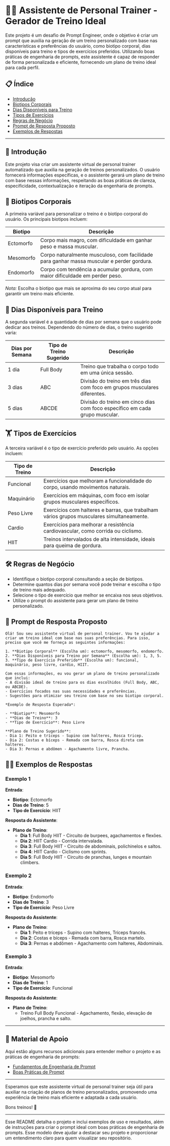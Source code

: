 # 🏋️‍♂️ Assistente de Personal Trainer - Gerador de Treino Ideal

Este projeto é um desafio de Prompt Engineer, onde o objetivo é criar um prompt que auxilia na geração de um treino personalizado com base nas características e preferências do usuário, como biotipo corporal, dias disponíveis para treino e tipos de exercícios preferidos. Utilizando boas práticas de engenharia de prompts, este assistente é capaz de responder de forma personalizada e eficiente, fornecendo um plano de treino ideal para cada perfil.

## 📋 Índice
- [Introdução](#-introdução)
- [Biotipos Corporais](#-biotipos-corporais)
- [Dias Disponíveis para Treino](#-dias-disponíveis-para-treino)
- [Tipos de Exercícios](#-tipos-de-exercícios)
- [Regras de Negócio](#️-regras-de-negócio)
- [Prompt de Resposta Proposto](#-prompt-de-resposta-proposto)
- [Exemplos de Respostas](#-exemplos-de-respostas)

---

## 📝 Introdução

Este projeto visa criar um assistente virtual de personal trainer automatizado que auxilia na geração de treinos personalizados. O usuário fornecerá informações específicas, e o assistente gerará um plano de treino com base nessas informações, respeitando as boas práticas de clareza, especificidade, contextualização e iteração da engenharia de prompts.

## 💪 Biotipos Corporais

A primeira variável para personalizar o treino é o biotipo corporal do usuário. Os principais biotipos incluem:

| Biotipo   | Descrição                                                                            |
|-----------|--------------------------------------------------------------------------------------|
| Ectomorfo | Corpo mais magro, com dificuldade em ganhar peso e massa muscular.                  |
| Mesomorfo | Corpo naturalmente musculoso, com facilidade para ganhar massa muscular e perder gordura. |
| Endomorfo | Corpo com tendência a acumular gordura, com maior dificuldade em perder peso.       |

*Nota:* Escolha o biotipo que mais se aproxima do seu corpo atual para garantir um treino mais eficiente.

## 📅 Dias Disponíveis para Treino

A segunda variável é a quantidade de dias por semana que o usuário pode dedicar aos treinos. Dependendo do número de dias, o treino sugerido varia:

| Dias por Semana | Tipo de Treino Sugerido    | Descrição                                                 |
|-----------------|----------------------------|-----------------------------------------------------------|
| 1 dia           | Full Body                  | Treino que trabalha o corpo todo em uma única sessão.     |
| 3 dias          | ABC                        | Divisão do treino em três dias com foco em grupos musculares diferentes. |
| 5 dias          | ABCDE                      | Divisão do treino em cinco dias com foco específico em cada grupo muscular. |

## 🏋️ Tipos de Exercícios

A terceira variável é o tipo de exercício preferido pelo usuário. As opções incluem:

| Tipo de Treino | Descrição                                                                 |
|----------------|---------------------------------------------------------------------------|
| Funcional      | Exercícios que melhoram a funcionalidade do corpo, usando movimentos naturais. |
| Maquinário     | Exercícios em máquinas, com foco em isolar grupos musculares específicos. |
| Peso Livre     | Exercícios com halteres e barras, que trabalham vários grupos musculares simultaneamente. |
| Cardio         | Exercícios para melhorar a resistência cardiovascular, como corrida ou ciclismo. |
| HIIT           | Treinos intervalados de alta intensidade, ideais para queima de gordura. |

## 🛠️ Regras de Negócio

- Identifique o biotipo corporal consultando a seção de biotipos.
- Determine quantos dias por semana você pode treinar e escolha o tipo de treino mais adequado.
- Selecione o tipo de exercício que melhor se encaixa nos seus objetivos.
- Utilize o prompt do assistente para gerar um plano de treino personalizado.

## 🎯 Prompt de Resposta Proposto

```plaintext
Olá! Sou seu assistente virtual de personal trainer. Vou te ajudar a criar um treino ideal com base nas suas preferências. Para isso, preciso que você me forneça as seguintes informações:

1. **Biotipo Corporal** (Escolha um): ectomorfo, mesomorfo, endomorfo.
2. **Dias Disponíveis para Treino por Semana** (Escolha um): 1, 3, 5.
3. **Tipo de Exercício Preferido** (Escolha um): funcional, maquinário, peso livre, cardio, HIIT.

Com essas informações, eu vou gerar um plano de treino personalizado que inclui:
- A divisão ideal de treino para os dias escolhidos (Full Body, ABC, ou ABCDE).
- Exercícios focados nas suas necessidades e preferências.
- Sugestões para otimizar seu treino com base no seu biotipo corporal.

*Exemplo de Resposta Esperada*:

- **Biotipo**: Mesomorfo
- **Dias de Treino**: 3
- **Tipo de Exercício**: Peso Livre

**Plano de Treino Sugerido**:
- Dia 1: Peito e tríceps - Supino com halteres, Rosca tricep.
- Dia 2: Costas e bíceps - Remada com barra, Rosca direta com halteres.
- Dia 3: Pernas e abdômen - Agachamento livre, Prancha.
```

## 🧑‍🏫 Exemplos de Respostas

### Exemplo 1

**Entrada**:
- **Biotipo**: Ectomorfo
- **Dias de Treino**: 5
- **Tipo de Exercício**: HIIT

**Resposta do Assistente**:
- **Plano de Treino**:
  - **Dia 1**: Full Body HIIT - Circuito de burpees, agachamentos e flexões.
  - **Dia 2**: HIIT Cardio - Corrida intervalada.
  - **Dia 3**: Full Body HIIT - Circuito de abdominais, polichinelos e saltos.
  - **Dia 4**: HIIT Cardio - Ciclismo com sprints.
  - **Dia 5**: Full Body HIIT - Circuito de pranchas, lunges e mountain climbers.

### Exemplo 2

**Entrada**:
- **Biotipo**: Endomorfo
- **Dias de Treino**: 3
- **Tipo de Exercício**: Peso Livre

**Resposta do Assistente**:
- **Plano de Treino**:
  - **Dia 1**: Peito e tríceps - Supino com halteres, Tríceps francês.
  - **Dia 2**: Costas e bíceps - Remada com barra, Rosca martelo.
  - **Dia 3**: Pernas e abdômen - Agachamento com halteres, Abdominais.

### Exemplo 3

**Entrada**:
- **Biotipo**: Mesomorfo
- **Dias de Treino**: 1
- **Tipo de Exercício**: Funcional

**Resposta do Assistente**:
- **Plano de Treino**:
  - Treino Full Body Funcional - Agachamento, flexão, elevação de joelhos, prancha e salto.

---

## 📖 Material de Apoio

Aqui estão alguns recursos adicionais para entender melhor o projeto e as práticas de engenharia de prompts:

- [Fundamentos de Engenharia de Prompt](#)
- [Boas Práticas de Prompt](#)

---

Esperamos que este assistente virtual de personal trainer seja útil para auxiliar na criação de planos de treino personalizados, promovendo uma experiência de treino mais eficiente e adaptada a cada usuário.

Bons treinos! 💪 

---

Esse README detalha o projeto e inclui exemplos de uso e resultados, além de instruções para criar o prompt ideal com boas práticas de engenharia de prompts. Esse modelo deve ajudar a destacar seu projeto e proporcionar um entendimento claro para quem visualizar seu repositório.
